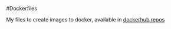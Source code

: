 #Dockerfiles

My files to create images to docker, available in [dockerhub repos](https://registry.hub.docker.com/repos/rzani)

